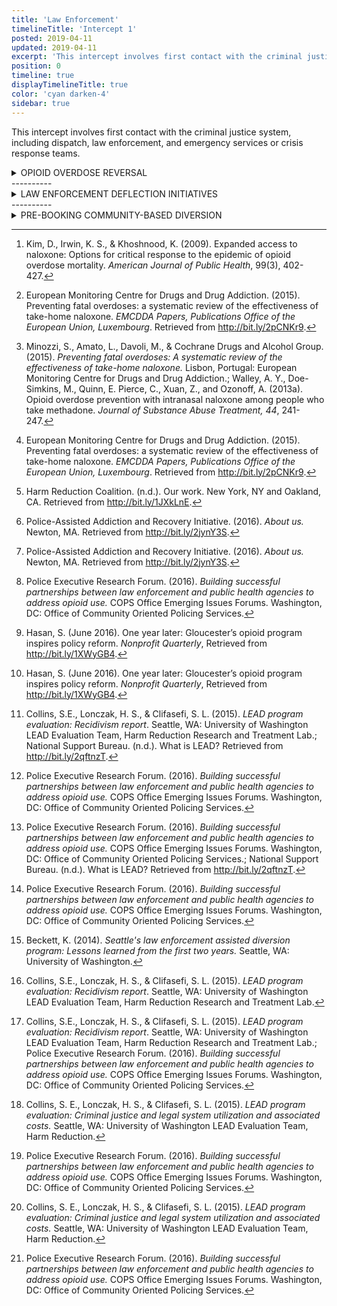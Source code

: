 ```yaml
---
title: 'Law Enforcement'
timelineTitle: 'Intercept 1'
posted: 2019-04-11
updated: 2019-04-11
excerpt: 'This intercept involves first contact with the criminal justice system, including dispatch, law enforcement, and emergency services or crisis response teams.'
position: 0
timeline: true
displayTimelineTitle: true
color: 'cyan darken-4'
sidebar: true
---
```


This intercept involves first contact with the criminal justice system, including dispatch, law enforcement, and emergency services or crisis response teams.

<details>
	<summary>OPIOID OVERDOSE REVERSAL</summary>

**Description:**  Naloxone, a medication that can be administered by nasal spray or injection, can be administered to an individual to reverse an opioid overdose. Naloxone blocks opioid receptor sites in the brain for up to 90 minutes to reverse respiratory distress.[^1]  Use of naloxone is and effective practice in reducing overdose fatalities. However, further research should be conducted as to follow-ups to non-fatal overdoses and how those individuals may or may not benefit from connection to appropriate services.

**Goals:** 

 - Prevent death from opioid-related overdose.
 - Increase the use of harm reduction tactics related to opioid use.

----------
**Eligibility:** First responders, including law enforcement, and laypersons can administer naloxone to an individual who may be overdosing on opioids (including heroin).

**Research findings:**

 - A study of 2,912 individuals in 19 communities over seven years, found communities with naloxone programs had significantly lower opioid overdose fatalities than those that did not.[^2]  
 - Further, this study found that take-home naloxone coupled with educational and training interventions significantly decreased overdose-related deaths by 54 to 73 per 100,000 over a 7-year period.[^3] 
 - A meta-analysis of 21 studies suggests that among available studies, naloxone provisions among drug users and their caregivers can be an effective strategy to combat fatal overdoses.[^4]

**Medication types:** generic name is naloxone; brand names include Narcan® and Evzio®.

**Examples in the field:**  These programs help provide information, training, and distribution of naloxone and naloxone use, in addition to other harm reduction strategies (i.e. syringe exchanges, overdose awareness, and health-related issues like Hepatitis C).[^5]  The following are examples of naloxone distribution and training locations:

 - [Illinois Department of Human Services Drug Overdose Prevention Program.](http://www.dhs.state.il.us/page.aspx?item=58142) 
 - [Stop Overdose IL.](http://stopoverdoseil.org/naloxone.html) 
 - Overdose Response Program out of Maryland Department of Health and Mental Hygiene (DHMH). 
 - Deaths Avoided with Naloxone (DAWN) in Ohio. 
 - North Carolina Harm Reduction Coalition (NCHRC). 
 - In addition to other state and local police department naloxone programs. 

**Other resources:**
[A State and National Overview of the Opioid and Heroin Crisis](http://www.icjia.org/articles/an-overview-of-national-and-illinois-opioid-and-heroin-crisis)
[Harm Reduction Overview and Understanding Naloxone](http://harmreduction.org/issues/overdose-prevention/overview/overdose-basics/understanding-naloxone/)
[Harm Reduction Coalition](http://harmreduction.org/issues/overdose-prevention/tools-best-practices/naloxone-program-case-studies/chicago-recovery-alliance/)

</details>
----------

<details>
	<summary>LAW ENFORCEMENT DEFLECTION INITIATIVES</summary>

**Description:** Law enforcement deflection initiatives help individuals with SUDs access treatment. Individuals—without fear of arrest—can ask for assistance in receiving substance use treatment.[^6]  A law enforcement officer completes an intake and arranges for transport to services for further clinical assessment as to appropriate treatment (or clinician may be on-site at the police station), typically by a volunteer.[^7]  These initiatives feature collaboration between law enforcement, the community, hospitals, public health providers, substance use treatment providers, and other community service providers.

**Goals:** 

 - Intervene in cycle of substance use and potential crime or criminal justice involvement.
 - Improve public safety.


----------
**Eligibility:** Some departments have selected the following as criteria for assistance:

 - Voluntarily ask for assistance.
 - Turn in drugs and/or drug paraphernalia (if applicable).
 - Consent from a parent or guardian if a juvenile.
 - Pose no threat to person transporting to treatment.
 - No outstanding warrants.
 - Have no more than three prior drug-related arrests.
 - No prior arrest for possession with intent to distribute, trafficking, or have a drug violation in a school zone.[^8]

**Research/evidence:**  These are ***promising initiatives***, but there currently is not enough substantial research to identify these practices as evidence-based. In an analysis of 200 participants of ANGEL initiative in Gloucester, Mass. pre-arrest diversion program, researchers reported 70 percent completed treatment and follow-up services. However, out of 100 of those individuals, 40 percent had returned to substance use.[^9]  

Preliminary data indicates a

 - reduction in fatal drug overdoses; and
 - 31 percent decrease in drug-related crime.[^10]  

**Examples in the field:** At least 140 law enforcement agencies in 25 states have joined PAARI to create initiatives, including:

 - ANGEL (Gloucester, Mass.).
 - ANGEL/Hope (North Carolina). 
 - A Way Out (Lake County, Ill.).
 - Safe Passage (Lee, Livingston, Whiteside Counties, Ill.).

The [Arlington Outreach Model](http://paariusa.org/arlington/) (Arlington, Mass.) and [Conversations for Change](http://www.east-end.org/2016/09/08/conversation-for-change-2/) (Dayton, Ohio) are both  slightly different initiatives that are generally more proactive in connecting individuals with SUD to treatment and services through outreach to those in need. 

**Other resources:**
[Rethinking law enforcement’s role on drugs: Community drug intervention and diversion efforts](http://www.icjia.org/articles/rethinking-law-enforcement-s-role-on-drugs-community-drug-intervention-and-diversion-efforts)
[COPS: Building Successful Partnerships between Law Enforcement and Public Health](https://ric-zai-inc.com/Publications/cops-p356-pub.pdf)

</details>
----------
<details>
	<summary>PRE-BOOKING COMMUNITY-BASED DIVERSION</summary>
**Description:** Police may exercise discretion to divert individuals with potential SUDs or other substance use issues in lieu of standard jail booking and criminal justice prosecution for non-violent, non-felony offenses.[^11]  An arresting officer goes through initial arrest protocols (arresting person, writing case report, collecting evidence), but then flags the case and asks the prosecutor to not immediately file charges.[^12]  The arrestee is assigned a case manager who facilitates an entry evaluation and refers them to a variety of services that can include 

 - substance use treatment and/or services; 
 - housing assistance;
 - job and educational services; 
 - legal advocacy; and/or 
 - counseling.[^13]  

The individual may be prosecuted if he/she does not initiate services within 30 days from entry evaluation.[^14]  Programs may operate similar to this, but as deferred prosecution programs. However, there is limited research related to deferred prosecution programs.

**Goals:** 

 - Divert to treatment rather than jail and prosecution to individuals with SUDs. 
 - Intervene in cycle of substance use, crime, and criminal justice involvement.
 - Reduce recidivism.
 - Decrease monetary costs for criminal justice system. 
 - Improve public safety.
 - Improve public health. 
 - Reduce reliance on formal criminal justice processing
 - Long-term behavioral changes--which may or may not include complete abstinence (harm reduction approach instead of zero-tolerance approach).[^15]
 
 
----------
**Eligibility:** Example eligibility criteria from the Law Enforcement-Assisted Diversion (LEAD) program out of Seattle, Washington is as follows:

 - Individual suspected of a controlled substance offense, prostitution offense, or minor property crime offenses related to substance use (non-violent and non-felony).
 - Police believe individual is amenable to diversion.
 - Offense does not involve delivery, possession with intent to deliver, or dealing with intent to profit.
 - Offense does not involve exploitation of minors in dealing or distributing drugs.
 - Offense does not involve promotion of prostitution.
 - Individual does not have  previous convictions for murder, arson, robbery, assault, kidnapping, sex offense, or attempt of any of these crimes (this may vary by department and may include other offenses like domestic violence within a specific time-frame). 
 - Individual has not participated or is not currently participating in other criminal justice diversion programs.
 - The individual is willing to participate.[^16]

**Research/evidence:** To date, the [Law Enforcement-Assisted Diversion (LEAD)](http://www.leadbureau.org/resources) program in Seattle has been the only such program evaluated extensively with a [report on recidivism , criminal and legal system costs and utilization, client outcomes (housing, employment, income/benefits)](http://media.wix.com/ugd/6f124f_8183d4c04a09456cb48f92875ab2e188.pdf). LEAD is a ***promising program***; there currently is not enough substantial research to identify it as evidence-based. During the first six months of evaluation, 30 percent of LEAD participants were less likely to be arrested compared to the control group.[^17]  After a little more than four years, participants were 58 percent less likely to be arrested compared to the control group after their entry evaluation.[^18]  Participants subsequent to entry into LEAD, on average, demonstrated significantly lower likelihood of 

 - felony cases (64 percent); 
 - King County jail bookings (69 percent); 
 - days in jail (68 percent); and 
 - days in state prison (87 percent).[^19]  

In addition, it costs less to connect people to services via LEAD than it does to formally process them into the criminal justice system.[^20]  The cost of LEAD participants from pre to post entry evaluation, cost reductions were \$2,100 , whereas the control group (system-as-usual) demonstrated cost increases (\$5,961). After initial start-up of LEAD, program costs decreased from \$899 per month to \$532 per month.[^21]  Further, the program had a positive effect on participants’ income and housing.[^22]

**Examples in the field:** Many agencies are developing programs similar to the LEAD program in Seattle and the following are operational: 

 - Santa Fe, N. M.
 - Albany, N.Y.
 - Huntington, W. Va. 
 - Canton, Ohio. 

Several others are in final stages of implementation: 

 - Baltimore, Md. 
 - Portland, Maine. 
 - San Francisco.
 - Atlanta (DeKalb & Fulton counties).[^23] 

 **Other resources:**
 [Rethinking law enforcement’s role on drugs: Community drug intervention and diversion efforts](http://www.icjia.org/articles/rethinking-law-enforcement-s-role-on-drugs-community-drug-intervention-and-diversion-efforts)
[LEAD National Support Bureau](http://www.leadbureau.org/)
[Police Assisted Addiction and Recovery Initiatives](http://paariusa.org/)

</details>

[^1]: Kim, D., Irwin, K. S., & Khoshnood, K. (2009). Expanded access to naloxone: Options for critical response to the epidemic of opioid overdose mortality. *American Journal of Public Health*, 99(3), 402-427.

[^2]:  European Monitoring Centre for Drugs and Drug Addiction. (2015). Preventing fatal overdoses: a systematic review of the effectiveness of take-home naloxone. *EMCDDA Papers, Publications Office of the European Union, Luxembourg*. Retrieved from http://bit.ly/2pCNKr9.

[^3]:  Minozzi, S., Amato, L., Davoli, M., & Cochrane Drugs and Alcohol Group. (2015). *Preventing fatal overdoses: A systematic review of the effectiveness of take-home naloxone.* Lisbon, Portugal: European Monitoring Centre for Drugs and Drug Addiction.; Walley, A. Y., Doe-Simkins, M., Quinn, E. Pierce, C., Xuan, Z., and Ozonoff, A. (2013a). Opioid overdose prevention with intranasal naloxone among people who take methadone. *Journal of Substance Abuse Treatment, 44*, 241-247.


[^4]: European Monitoring Centre for Drugs and Drug Addiction. (2015). Preventing fatal overdoses: a systematic review of the effectiveness of take-home naloxone. *EMCDDA Papers, Publications Office of the European Union, Luxembourg*. Retrieved from http://bit.ly/2pCNKr9.

[^5]: Harm Reduction Coalition. (n.d.). Our work. New York, NY and Oakland, CA. Retrieved from http://bit.ly/1JXkLnE.

[^6]:Police-Assisted Addiction and Recovery Initiative. (2016). *About us.* Newton, MA. Retrieved from http://bit.ly/2jynY3S.

[^7]: Police-Assisted Addiction and Recovery Initiative. (2016). *About us.* Newton, MA. Retrieved from http://bit.ly/2jynY3S.

[^8]: Police Executive Research Forum. (2016). *Building successful partnerships between law enforcement and public health agencies to address opioid use.* COPS Office Emerging Issues Forums. Washington, DC: Office of Community Oriented Policing Services.

[^9]: Hasan, S. (June 2016). One year later: Gloucester’s opioid program inspires policy reform. *Nonprofit Quarterly*, Retrieved from http://bit.ly/1XWyGB4.

[^10]:Hasan, S. (June 2016). One year later: Gloucester’s opioid program inspires policy reform. *Nonprofit Quarterly*, Retrieved from http://bit.ly/1XWyGB4.

[^11]:Police Executive Research Forum. (2016). *Building successful partnerships between law enforcement and public health agencies to address opioid use.* COPS Office Emerging Issues Forums. Washington, DC: Office of Community Oriented Policing Services.

[^12]: Beckett, K. (2014). *Seattle's law enforcement assisted diversion program: Lessons learned from the first two years.* Seattle, WA: University of Washington.; Police Executive Research Forum. (2016). *Building successful partnerships between law enforcement and public health agencies to address opioid use.* COPS Office Emerging Issues Forums. Washington, DC: Office of Community Oriented Policing Services.

[^13]: Collins, S.E., Lonczak, H. S., & Clifasefi, S. L. (2015). *LEAD program evaluation: Recidivism report*. Seattle, WA: University of Washington LEAD Evaluation Team, Harm Reduction Research and Treatment Lab.; National Support Bureau. (n.d.). What is LEAD? Retrieved from http://bit.ly/2qftnzT.

[^14]: Police Executive Research Forum. (2016). *Building successful partnerships between law enforcement and public health agencies to address opioid use.* COPS Office Emerging Issues Forums. Washington, DC: Office of Community Oriented Policing Services.

[^15]:  Police Executive Research Forum. (2016). *Building successful partnerships between law enforcement and public health agencies to address opioid use.* COPS Office Emerging Issues Forums. Washington, DC: Office of Community Oriented Policing Services.; National Support Bureau. (n.d.). What is LEAD? Retrieved from http://bit.ly/2qftnzT.

[^16]: Police Executive Research Forum. (2016). *Building successful partnerships between law enforcement and public health agencies to address opioid use.* COPS Office Emerging Issues Forums. Washington, DC: Office of Community Oriented Policing Services.

[^17]: Beckett, K. (2014). *Seattle's law enforcement assisted diversion program: Lessons learned from the first two years.* Seattle, WA: University of Washington.

[^18]: Collins, S.E., Lonczak, H. S., & Clifasefi, S. L. (2015). *LEAD program evaluation: Recidivism report*. Seattle, WA: University of Washington LEAD Evaluation Team, Harm Reduction Research and Treatment Lab.

[^19]: Collins, S.E., Lonczak, H. S., & Clifasefi, S. L. (2015). *LEAD program evaluation: Recidivism report*. Seattle, WA: University of Washington LEAD Evaluation Team, Harm Reduction Research and Treatment Lab.; Police Executive Research Forum. (2016). *Building successful partnerships between law enforcement and public health agencies to address opioid use.* COPS Office Emerging Issues Forums. Washington, DC: Office of Community Oriented Policing Services.

[^20]: Collins, S. E., Lonczak, H. S., & Clifasefi, S. L. (2015). *LEAD program evaluation: Criminal justice and legal system utilization and associated costs.* Seattle, WA: University of Washington LEAD Evaluation Team, Harm Reduction.

[^21]: Police Executive Research Forum. (2016). *Building successful partnerships between law enforcement and public health agencies to address opioid use.* COPS Office Emerging Issues Forums. Washington, DC: Office of Community Oriented Policing Services.

[^22]: Collins, S. E., Lonczak, H. S., & Clifasefi, S. L. (2015). *LEAD program evaluation: Criminal justice and legal system utilization and associated costs.* Seattle, WA: University of Washington LEAD Evaluation Team, Harm Reduction.

[^23]: Police Executive Research Forum. (2016). *Building successful partnerships between law enforcement and public health agencies to address opioid use.* COPS Office Emerging Issues Forums. Washington, DC: Office of Community Oriented Policing Services.

